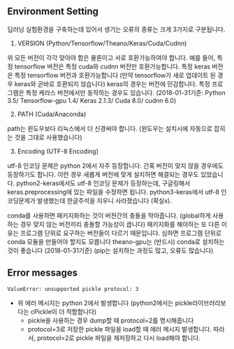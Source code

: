 
## Environment Setting

딥러닝 실험환경을 구축하는데 있어서 생기는 오류의 종류는 크게 3가지로 구분됩니다.

1. VERSION (Python/Tensorflow/Theano/Keras/Cuda/Cudnn)

위 모든 버전이 각각 맞아야 함은 물론이고 서로 호환가능하여야 합니다. 예를 들어, 특정 tensorflow 버전은 특정 cuda와 cudnn 버전만 호환가능합니다. 
특정 keras 버전은 특정 tensorflow 버전과 호환가능합니다 (만약 tensorflow가 새로 업데이트 된 경우 keras와 곧바로 호환되지 않습니다) keras의 경우는 버전에 민감합니다. 특정 프로그램은 특정 케라스 버전에서만 동작하는 경우도 있습니다.
(2018-01-31기준: Python 3.5/ Tensorflow-gpu 1.4/ Keras 2.1.3/ Cuda 8.0/ cudnn 6.0)


2. PATH (Cuda/Anaconda)

path는 윈도우보다 리눅스에서 더 신경써야 합니다. (윈도우는 설치시에 자동으로 잡히는 것을 그대로 사용했습니다)

3. Encoding (UTF-8 Encoding)

utf-8 인코딩 문제은 python 2에서 자주 등장합니다. 간혹 버전이 맞지 않을 경우에도 등장하기도 합니다. 이런 경우 새롭게 버전에 맞게 설치하면 해결되는 경우도 있었습니다. python2-keras에서도 utf-8 인코딩 문제가 등장하는데, 구글링해서 keras.preprocessing에 있는 파일을 수정하면 됩니다. python3-keras에서 utf-8 인코딩문제가 발생했는데 한글주석을 지우니 사라졌습니다 (확실x).

conda를 사용하면 패키지화하는 것이 버젼간의 충돌을 막아줍니다. (global하게 사용하는 경우 맞지 않는 버전끼리 충돌할 가능성이 큽니다) 패키지화를 해야하는 또 다른 이유는 프로그램 단위로 요구하는 버전들이 다르기 때문입니다. 심하면 프로그램 단위로 conda 모듈을 만들어야 할지도 모릅니다
theano-gpu는 (반드시) conda로 설치하는 것이 좋습니다 (2018-01-31기준) (pip는 설치하는 과정도 많고, 오류도 많습니다)


## Error messages

`ValueError: unsupported pickle protocol: 3`
* 위 에러 메시지는 python 2에서 발생합니다 (python2에서는 pickle라이브러리보다는 cPickle이 더 적합합니다)
  * pickle을 사용하는 경우 dump할 때 protocol=2를 명시해줍니다
  * protocol=3로 저장한 pickle 파일을 load할 때 에러 메시지 발생합니다. 따라서, protocol=2로 pickle 파일을 재저장하고 다시 load해야 합니다.
